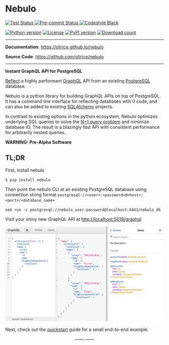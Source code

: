 # Nebulo

<p>
    <a href="https://github.com/olirice/nebulo/actions">
        <img src="https://github.com/olirice/nebulo/workflows/Tests/badge.svg" alt="Test Status" height="18">
    </a>
    <a href="https://github.com/olirice/nebulo/actions">
        <img src="https://github.com/olirice/nebulo/workflows/pre-commit%20hooks/badge.svg" alt="Pre-commit Status" height="18">
    </a>
    <a href="https://github.com/psf/black">
        <img src="https://img.shields.io/badge/code%20style-black-000000.svg" alt="Codestyle Black" height="18">
        </a>

</p>
<p>
    <a href="https://www.python.org/downloads/"><img src="https://img.shields.io/badge/python-3.7+-blue.svg" alt="Python version" height="18"></a>
    <a href="https://github.com/olirice/nebulo/blob/master/LICENSE"><img src="https://img.shields.io/pypi/l/markdown-subtemplate.svg" alt="License" height="18"></a>
    <a href="https://badge.fury.io/py/nebulo"><img src="https://badge.fury.io/py/nebulo.svg" alt="PyPI version" height="18"></a>
    <a href="https://pypi.org/project/nebulo/"><img src="https://img.shields.io/pypi/dm/nebulo.svg" alt="Download count" height="18"></a>
</p>

---

**Documentation**: <a href="https://olirice.github.io/nebulo" target="_blank">https://olirice.github.io/nebulo</a>

**Source Code**: <a href="https://github.com/olirice/nebulo" target="_blank">https://github.com/olirice/nebulo</a>

---

**Instant GraphQL API for PostgreSQL**

[Reflect](https://en.wikipedia.org/wiki/Reflection_(computer_programming)) a highly performant [GraphQL](https://graphql.org/learn/) API from an existing [PostgreSQL](https://www.postgresql.org/) database.

Nebulo is a python library for building GraphQL APIs on top of PostgreSQL. It has a command line interface for reflecting databases wtih 0 code, and can also be added to existing [SQLAlchemy](https://www.sqlalchemy.org/) projects.

In contrast to existing options in the python ecosystem, Nebulo optimizes underlying SQL queries to solve the [N+1 query problem](https://stackoverflow.com/questions/97197/what-is-the-n1-selects-problem-in-orm-object-relational-mapping) and minimize database IO. The result is a blazingly fast API with consistent performance for arbitrarily nested queries.

**WARNING: Pre-Alpha Software**

## TL;DR

First, install nebulo
```shell
$ pip install nebulo
```

Then point the nebulo CLI at an existing  PostgreSQL database using connection string format `postgresql://<user>:<password>@<host>:<port>/<database_name>`
```shell
neb run -c postgresql://nebulo_user:password@localhost:4443/nebulo_db
```


Visit your shiny new GraphQL API at [http://localhost:5018/graphql](http://localhost:5018/graphql)

![graphiql image](images/graphiql.png)

Next, check out the [quickstart](quickstart.md) guide for a small end-to-end example.

<p align="center">&mdash;&mdash;  &mdash;&mdash;</p>
